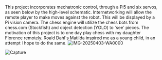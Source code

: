
This project incorporates mechatronic control, through a Pi5 and six servos, as seen below by the high-level schematic.
Internetworking will allow the remote player to make moves against the robot. This will be displayed by a Pi vision camera.
The chess engine will utilize the chess bots from chess.com (Stockfish) and object detection (YOLO) to 'see' pieces.
The motivation of this project is to one day play chess with my daughter Florence remotely. Roald Dahl's Matilda
inspired me as a young child, in an attempt I hope to do the same.
![IMG-20250403-WA0000](https://github.com/user-attachments/assets/9093c39c-3aeb-4760-bead-17b0a86b5c7f)

![Capture](https://github.com/user-attachments/assets/e8dce431-166a-4af0-a0d3-019e8ef835c1)

